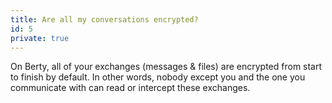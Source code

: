 ```yaml
---
title: Are all my conversations encrypted?
id: 5
private: true
---
```


On Berty, all of your exchanges (messages & files) are encrypted from start to finish by default. In other words, nobody except you and the one you communicate with can read or intercept these exchanges. 